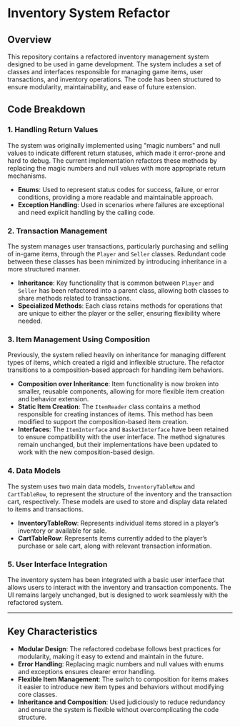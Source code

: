 # Inventory System Refactor

## Overview

This repository contains a refactored inventory management system designed to be used in game development. The system includes a set of classes and interfaces responsible for managing game items, user transactions, and inventory operations. The code has been structured to ensure modularity, maintainability, and ease of future extension.

## Code Breakdown

### 1. Handling Return Values

The system was originally implemented using "magic numbers" and null values to indicate different return statuses, which made it error-prone and hard to debug. The current implementation refactors these methods by replacing the magic numbers and null values with more appropriate return mechanisms.

- **Enums**: Used to represent status codes for success, failure, or error conditions, providing a more readable and maintainable approach.
- **Exception Handling**: Used in scenarios where failures are exceptional and need explicit handling by the calling code.

### 2. Transaction Management

The system manages user transactions, particularly purchasing and selling of in-game items, through the `Player` and `Seller` classes. Redundant code between these classes has been minimized by introducing inheritance in a more structured manner.

- **Inheritance**: Key functionality that is common between `Player` and `Seller` has been refactored into a parent class, allowing both classes to share methods related to transactions.
- **Specialized Methods**: Each class retains methods for operations that are unique to either the player or the seller, ensuring flexibility where needed.

### 3. Item Management Using Composition

Previously, the system relied heavily on inheritance for managing different types of items, which created a rigid and inflexible structure. The refactor transitions to a composition-based approach for handling item behaviors.

- **Composition over Inheritance**: Item functionality is now broken into smaller, reusable components, allowing for more flexible item creation and behavior extension.
- **Static Item Creation**: The `ItemReader` class contains a method responsible for creating instances of items. This method has been modified to support the composition-based item creation.
- **Interfaces**: The `ItemInterface` and `BasketInterface` have been retained to ensure compatibility with the user interface. The method signatures remain unchanged, but their implementations have been updated to work with the new composition-based design.

### 4. Data Models

The system uses two main data models, `InventoryTableRow` and `CartTableRow`, to represent the structure of the inventory and the transaction cart, respectively. These models are used to store and display data related to items and transactions.

- **InventoryTableRow**: Represents individual items stored in a player’s inventory or available for sale.
- **CartTableRow**: Represents items currently added to the player’s purchase or sale cart, along with relevant transaction information.

### 5. User Interface Integration

The inventory system has been integrated with a basic user interface that allows users to interact with the inventory and transaction components. The UI remains largely unchanged, but is designed to work seamlessly with the refactored system.

---

## Key Characteristics

- **Modular Design**: The refactored codebase follows best practices for modularity, making it easy to extend and maintain in the future.
- **Error Handling**: Replacing magic numbers and null values with enums and exceptions ensures clearer error handling.
- **Flexible Item Management**: The switch to composition for items makes it easier to introduce new item types and behaviors without modifying core classes.
- **Inheritance and Composition**: Used judiciously to reduce redundancy and ensure the system is flexible without overcomplicating the code structure.


